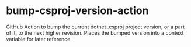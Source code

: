 # bump-csproj-version-action

GitHub Action to bump the current dotnet .csproj project version, or a part of it, to the next higher revision.
Places the bumped version into a context variable for later reference.
